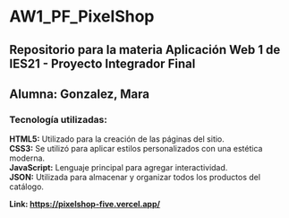 # AW1_PF_PixelShop
## Repositorio para la materia Aplicación Web 1 de IES21 - Proyecto Integrador Final   
## Alumna: Gonzalez, Mara   
   
   
### Tecnología utilizadas:   
**HTML5:** Utilizado para la creación de las páginas del sitio.   
**CSS3:** Se utilizó para aplicar estilos personalizados con una estética moderna.   
**JavaScript:** Lenguaje principal para agregar interactividad.   
**JSON:** Utilizada para almacenar y organizar todos los productos del catálogo.   

   
**Link: https://pixelshop-five.vercel.app/**
